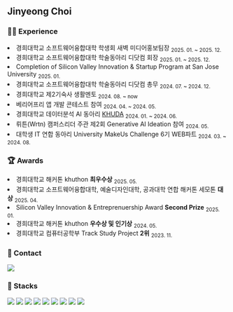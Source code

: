 ## Jinyeong Choi

<!-- <img src="https://img.shields.io/badge/표시될 이름-색상?style=for-the-badge&logo=기술스택이름&logoColor=로고색상">
<img src="https://img.shields.io/badge/html5-E34F26?style=for-the-badge&logo=html5&logoColor=white"> -->

<!-- 뱃지에 링크 삽입
<a href="링크" target="_blank">
    <img src="https://img.shields.io/badge/tistory-000000?style=for-the-badge&logo=tistory&logoColor=white">
</a> -->

<div>
    <h3>🧑‍💻 Experience</h3>
    <li>경희대학교 소프트웨어융합대학 학생회 새벽 미디어홍보팀장 <sub>2025. 01. ~ 2025. 12.</sub></li>
    <li>경희대학교 소프트웨어융합대학 학술동아리 디닷컴 회장 <sub>2025. 01. ~ 2025. 12.</sub></li>
    <li>Completion of Silicon Valley Innovation & Startup Program at San Jose University <sub>2025. 01.</sub></li>
    <li>경희대학교 소프트웨어융합대학 학술동아리 디닷컴 총무 <sub>2024. 07. ~ 2024. 12.</sub></li>
    <li>경희대학교 제2기숙사 생활멘토 <sub>2024. 08. ~ now</sub></li>
    <li>베리어프리 앱 개발 콘테스트 참여 <sub>2024. 04. ~ 2024. 05.</sub></li>
    <li>경희대학교 데이터분석 AI 동아리 
        <a href="https://github.com/khuda-data" target="_blank">KHUDA</a> <sub>2024. 01. ~ 2024. 06.</sub>
    </li>
    <li>뤼튼(Wrtn) 캠퍼스리더 주관 제2회 Generative AI Ideation 참여 <sub>2024. 05.</sub></li>
    <li>대학생 IT 연합 동아리 University MakeUs Challenge 6기 WEB파트 <sub>2024. 03. ~ 2024. 08.</sub></li>
</div>

<!-- <li> <strong></strong> <sub></sub></li> -->

<div>
    <h3>🏆 Awards</h3>
    <li>경희대학교 해커톤 khuthon <strong>최우수상</strong> <sub>2025. 05.</sub></li>
    <li>경희대학교 소프트웨어융합대학, 예술디자인대학, 공과대학 연합 해커톤 세모톤 <strong>대상</strong> <sub>2025. 04.</sub></li>
    <li>Silicon Valley Innovation & Entreprenuership Award <strong>Second Prize</strong> <sub>2025. 01.</sub></li>
    <li>경희대학교 해커톤 khuthon <strong>우수상 및 인기상</strong> <sub>2024. 05.</sub></li>
    <li>경희대학교 컴퓨터공학부 Track Study Project <strong>2위</strong> <sub>2023. 11.</sub></li>
</div>

<div>
    <h3>💌 Contact</h3>
    <a href="https://www.instagram.com/oiwlsdud/" target="_blank">
        <img src="https://img.shields.io/badge/instagram-FF0069?style=for-the-badge&logo=instagram&logoColor=white">
    </a>
</div>

<div>
<h3>🌱 Stacks</h3>
<img src="https://img.shields.io/badge/html5-E34F26?style=for-the-badge&logo=html5&logoColor=white">
<img src="https://img.shields.io/badge/css-1572B6?style=for-the-badge&logo=css3&logoColor=white">
<img src="https://img.shields.io/badge/javascript-F7DF1E?style=for-the-badge&logo=javascript&logoColor=black">
<img src="https://img.shields.io/badge/react-61DAFB?style=for-the-badge&logo=react&logoColor=black">
<img src="https://img.shields.io/badge/vite-646CFF?style=for-the-badge&logo=vite&logoColor=white">
<img src="https://img.shields.io/badge/flutter-02569B?style=for-the-badge&logo=flutter&logoColor=white">
<img src="https://img.shields.io/badge/python-3776AB?style=for-the-badge&logo=python&logoColor=white">
<img src="https://img.shields.io/badge/c++-00599C?style=for-the-badge&logo=c++&logoColor=white">
<img src="https://img.shields.io/badge/git-F05032?style=for-the-badge&logo=git&logoColor=white">
</div>

<!--
**choiwlsd/choiwlsd** is a ✨ _special_ ✨ repository because its `README.md` (this file) appears on your GitHub profile.

Here are some ideas to get you started:

- 🔭 I’m currently working on ...
- 🌱 I’m currently learning ...
- 👯 I’m looking to collaborate on ...
- 🤔 I’m looking for help with ...
- 💬 Ask me about ...
- 📫 How to reach me: ...
- 😄 Pronouns: ...
- ⚡ Fun fact: ...
-->
